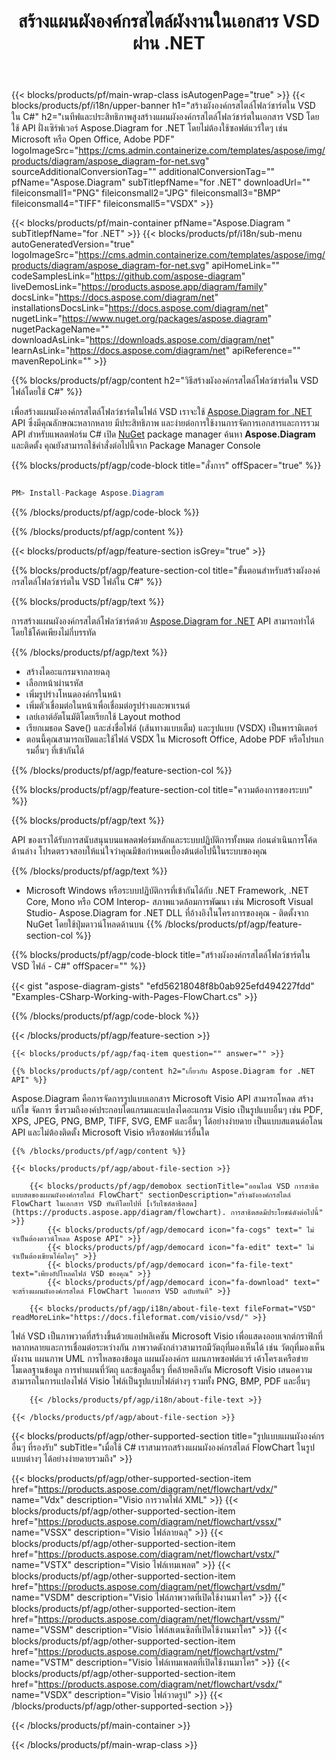 ﻿---
title: สร้างแผนผังองค์กรสไตล์ผังงานในเอกสาร VSD ผ่าน .NET 
weight: 3050
url: /th/net/flowchart/vsd/ 
description: C# ซอร์สโค้ดเพื่อสร้างแผนผังองค์กรสไตล์โฟลว์ชาร์ตในไฟล์ vsd บน .NET Framework, .NET Core, Mono Platforms
---
{{< blocks/products/pf/main-wrap-class isAutogenPage="true" >}}
{{< blocks/products/pf/i18n/upper-banner h1="สร้างผังองค์กรสไตล์โฟลว์ชาร์ตใน VSD ใน C#" h2="เนทีฟและประสิทธิภาพสูงสร้างแผนผังองค์กรสไตล์โฟลว์ชาร์ตในเอกสาร VSD โดยใช้ API ฝั่งเซิร์ฟเวอร์ Aspose.Diagram for .NET โดยไม่ต้องใช้ซอฟต์แวร์ใดๆ เช่น Microsoft หรือ Open Office, Adobe PDF" logoImageSrc="https://cms.admin.containerize.com/templates/aspose/img/products/diagram/aspose_diagram-for-net.svg" sourceAdditionalConversionTag="" additionalConversionTag="" pfName="Aspose.Diagram" subTitlepfName="for .NET" downloadUrl="" fileiconsmall1="PNG" fileiconsmall2="JPG" fileiconsmall3="BMP" fileiconsmall4="TIFF" fileiconsmall5="VSDX" >}}

{{< blocks/products/pf/main-container pfName="Aspose.Diagram " subTitlepfName="for .NET" >}}
{{< blocks/products/pf/i18n/sub-menu autoGeneratedVersion="true" logoImageSrc="https://cms.admin.containerize.com/templates/aspose/img/products/diagram/aspose_diagram-for-net.svg" apiHomeLink="" codeSamplesLink="https://github.com/aspose-diagram" liveDemosLink="https://products.aspose.app/diagram/family" docsLink="https://docs.aspose.com/diagram/net" installationsDocsLink="https://docs.aspose.com/diagram/net" nugetLink="https://www.nuget.org/packages/aspose.diagram" nugetPackageName="" downloadAsLink="https://downloads.aspose.com/diagram/net" learnAsLink="https://docs.aspose.com/diagram/net" apiReference="" mavenRepoLink="" >}}

{{% blocks/products/pf/agp/content h2="วิธีสร้างผังองค์กรสไตล์โฟลว์ชาร์ตใน VSD ไฟล์โดยใช้ C#" %}}

 เพื่อสร้างแผนผังองค์กรสไตล์โฟลว์ชาร์ตในไฟล์ VSD เราจะใช้
 [Aspose.Diagram for .NET](https://products.aspose.com/diagram/net) 
 API ซึ่งมีคุณลักษณะหลากหลาย มีประสิทธิภาพ และง่ายต่อการใช้งานการจัดการเอกสารและการรวม API สำหรับแพลตฟอร์ม C# เปิด
 [NuGet](https://www.nuget.org/packages/aspose.diagram) 
 package manager ค้นหา
 **Aspose.Diagram** 
 และติดตั้ง คุณยังสามารถใช้คำสั่งต่อไปนี้จาก Package Manager Console

{{% blocks/products/pf/agp/code-block title="สั่งการ" offSpacer="true" %}}

```cs

PM> Install-Package Aspose.Diagram


```

{{% /blocks/products/pf/agp/code-block %}}

{{% /blocks/products/pf/agp/content %}}

{{< blocks/products/pf/agp/feature-section isGrey="true" >}}

{{% blocks/products/pf/agp/feature-section-col title="ขั้นตอนสำหรับสร้างผังองค์กรสไตล์โฟลว์ชาร์ตใน VSD ไฟล์ใน C#" %}}

{{% blocks/products/pf/agp/text %}}

 การสร้างแผนผังองค์กรสไตล์โฟลว์ชาร์ตด้วย
 [Aspose.Diagram for .NET](https://products.aspose.com/diagram/net) 
 API สามารถทำได้โดยใช้โค้ดเพียงไม่กี่บรรทัด

{{% /blocks/products/pf/agp/text %}}

+ สร้างไดอะแกรมจากลายฉลุ
+ เลือกหน้าผ่านรหัส
+ เพิ่มรูปร่างโหนดองค์กรในหน้า
+ เพิ่มตัวเชื่อมต่อในหน้าเพื่อเชื่อมต่อรูปร่างและพาเรนต์
+ เลย์เอาต์อัตโนมัติโดยเรียกใช้ Layout mothod
+ เรียกเมธอด Save() และส่งชื่อไฟล์ (เส้นทางแบบเต็ม) และรูปแบบ (VSDX) เป็นพารามิเตอร์
+ ตอนนี้คุณสามารถเปิดและใช้ไฟล์ VSDX ใน Microsoft Office, Adobe PDF หรือโปรแกรมอื่นๆ ที่เข้ากันได้

{{% /blocks/products/pf/agp/feature-section-col %}}

{{% blocks/products/pf/agp/feature-section-col title="ความต้องการของระบบ" %}}

{{% blocks/products/pf/agp/text %}}

 API ของเราได้รับการสนับสนุนบนแพลตฟอร์มหลักและระบบปฏิบัติการทั้งหมด ก่อนดำเนินการโค้ดด้านล่าง โปรดตรวจสอบให้แน่ใจว่าคุณมีข้อกำหนดเบื้องต้นต่อไปนี้ในระบบของคุณ

{{% /blocks/products/pf/agp/text %}}

- Microsoft Windows หรือระบบปฏิบัติการที่เข้ากันได้กับ .NET Framework, .NET Core, Mono หรือ COM Interop- สภาพแวดล้อมการพัฒนา เช่น Microsoft Visual Studio- Aspose.Diagram for .NET DLL ที่อ้างอิงในโครงการของคุณ - ติดตั้งจาก NuGet โดยใช้ปุ่มดาวน์โหลดด้านบน
{{% /blocks/products/pf/agp/feature-section-col %}}

{{% blocks/products/pf/agp/code-block title="สร้างผังองค์กรสไตล์โฟลว์ชาร์ตใน VSD ไฟล์ - C#" offSpacer="" %}}

{{< gist "aspose-diagram-gists" "efd56218048f8b0ab925efd494227fdd" "Examples-CSharp-Working-with-Pages-FlowChart.cs" >}}


{{% /blocks/products/pf/agp/code-block %}}

{{< /blocks/products/pf/agp/feature-section >}}

    {{< blocks/products/pf/agp/faq-item question="" answer="" >}}


<!-- aboutfile Starts -->

    {{% blocks/products/pf/agp/content h2="เกี่ยวกับ Aspose.Diagram for .NET API" %}}

 Aspose.Diagram คือการจัดการรูปแบบเอกสาร Microsoft Visio API สามารถโหลด สร้าง แก้ไข จัดการ ซึ่งรวมถึงองค์ประกอบไดแกรมและแปลงไดอะแกรม Visio เป็นรูปแบบอื่นๆ เช่น PDF, XPS, JPEG, PNG, BMP, TIFF, SVG, EMF และอื่นๆ ได้อย่างง่ายดาย เป็นแบบสแตนด์อโลน API และไม่ต้องติดตั้ง Microsoft Visio หรือซอฟต์แวร์อื่นใด  



    {{% /blocks/products/pf/agp/content %}}
    
    {{< blocks/products/pf/agp/about-file-section >}}
    
        {{< blocks/products/pf/agp/demobox sectionTitle="ออนไลน์ VSD การสาธิตแบบสดของแผนผังองค์กรสไตล์ FlowChart" sectionDescription="สร้างผังองค์กรสไตล์ FlowChart ในเอกสาร VSD ทันทีโดยไปที่ [เว็บไซต์สาธิตสด](https://products.aspose.app/diagram/flowchart). การสาธิตสดมีประโยชน์ดังต่อไปนี้" >}}
            {{< blocks/products/pf/agp/democard icon="fa-cogs" text=" ไม่จำเป็นต้องดาวน์โหลด Aspose API" >}}
            {{< blocks/products/pf/agp/democard icon="fa-edit" text=" ไม่จำเป็นต้องเขียนโค้ดใดๆ" >}}
            {{< blocks/products/pf/agp/democard icon="fa-file-text" text="เพียงอัปโหลดไฟล์ VSD ของคุณ" >}}
            {{< blocks/products/pf/agp/democard icon="fa-download" text=" จะสร้างแผนผังองค์กรสไตล์ FlowChart ในเอกสาร VSD ฉบับทันที" >}}
    
        {{< blocks/products/pf/agp/i18n/about-file-text fileFormat="VSD" readMoreLink="https://docs.fileformat.com/visio/vsd/" >}}
ไฟล์ VSD เป็นภาพวาดที่สร้างขึ้นด้วยแอปพลิเคชัน Microsoft Visio เพื่อแสดงออบเจกต์กราฟิกที่หลากหลายและการเชื่อมต่อระหว่างกัน ภาพวาดดังกล่าวสามารถมีวัตถุที่มองเห็นได้ เช่น วัตถุที่มองเห็น ผังงาน แผนภาพ UML การไหลของข้อมูล แผนผังองค์กร แผนภาพซอฟต์แวร์ เค้าโครงเครือข่าย โมเดลฐานข้อมูล การทำแผนที่วัตถุ และข้อมูลอื่นๆ ที่คล้ายคลึงกัน Microsoft Visio เสนอความสามารถในการแปลงไฟล์ Visio ไฟล์เป็นรูปแบบไฟล์ต่างๆ รวมทั้ง PNG, BMP, PDF และอื่นๆ 

        {{< /blocks/products/pf/agp/i18n/about-file-text >}}
    
    {{< /blocks/products/pf/agp/about-file-section >}}

<!-- aboutfile Ends -->

{{< blocks/products/pf/agp/other-supported-section title="รูปแบบแผนผังองค์กรอื่นๆ ที่รองรับ" subTitle="เมื่อใช้ C# เราสามารถสร้างแผนผังองค์กรสไตล์ FlowChart ในรูปแบบต่างๆ ได้อย่างง่ายดายรวมถึง" >}}

{{< blocks/products/pf/agp/other-supported-section-item href="https://products.aspose.com/diagram/net/flowchart/vdx/" name="Vdx" description="Visio การวาดไฟล์ XML" >}}
{{< blocks/products/pf/agp/other-supported-section-item href="https://products.aspose.com/diagram/net/flowchart/vssx/" name="VSSX" description="Visio ไฟล์ลายฉลุ" >}}
{{< blocks/products/pf/agp/other-supported-section-item href="https://products.aspose.com/diagram/net/flowchart/vstx/" name="VSTX" description="Visio ไฟล์เทมเพลต" >}}
{{< blocks/products/pf/agp/other-supported-section-item href="https://products.aspose.com/diagram/net/flowchart/vsdm/" name="VSDM" description="Visio ไฟล์ภาพวาดที่เปิดใช้งานมาโคร" >}}
{{< blocks/products/pf/agp/other-supported-section-item href="https://products.aspose.com/diagram/net/flowchart/vssm/" name="VSSM" description="Visio ไฟล์สเตนซิลที่เปิดใช้งานมาโคร" >}}
{{< blocks/products/pf/agp/other-supported-section-item href="https://products.aspose.com/diagram/net/flowchart/vstm/" name="VSTM" description="Visio ไฟล์เทมเพลตที่เปิดใช้งานมาโคร" >}}
{{< blocks/products/pf/agp/other-supported-section-item href="https://products.aspose.com/diagram/net/flowchart/vsdx/" name="VSDX" description="Visio ไฟล์วาดรูป" >}}
{{< /blocks/products/pf/agp/other-supported-section >}}

{{< /blocks/products/pf/main-container >}}
    
{{< /blocks/products/pf/main-wrap-class >}}